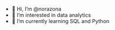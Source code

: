 - 👋 Hi, I’m @norazona
- 👀 I’m interested in data analytics
- 🌱 I’m currently learning SQL and Python

<!---
norazona/norazona is a ✨ special ✨ repository because its `README.md` (this file) appears on your GitHub profile.
You can click the Preview link to take a look at your changes.
--->
